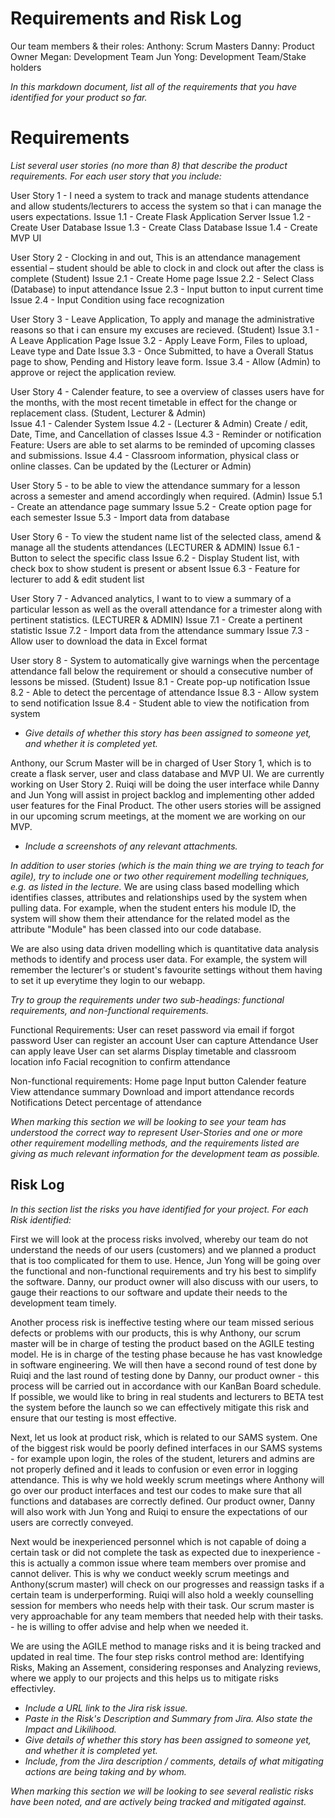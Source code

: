 # Requirements and Risk Log
Our team members & their roles:
Anthony: Scrum Masters
Danny: Product Owner
Megan: Development Team
Jun Yong: Development Team/Stake holders

*In this markdown document, list all of the requirements that you have identified for your product so far.*

# Requirements

*List several user stories (no more than 8) that describe the product requirements. For each user story that you include:*

User Story 1 - I need a system to track and manage students attendance and allow students/lecturers to access the system so that i can manage the users expectations. 
Issue 1.1 - Create Flask Application Server
Issue 1.2 - Create User Database
Issue 1.3 - Create Class Database
Issue 1.4 - Create MVP UI

User Story 2 - Clocking in and out, This is an attendance management essential – student should be able to clock in and clock out after the class is complete (Student)
Issue 2.1 -  Create Home page
Issue 2.2 - Select Class (Database) to input attendance
Issue 2.3 -  Input button to input current time 
Issue 2.4 -  Input Condition using face recognization

User Story 3 - Leave Application, To apply and manage the administrative reasons so that i can ensure my excuses are recieved. (Student)
Issue 3.1 - A Leave Application Page
Issue 3.2 - Apply Leave Form, Files to upload, Leave type and Date
Issue 3.3 - Once Submitted, to have a Overall Status page to show, Pending and History leave form.
Issue 3.4 - Allow (Admin) to approve or reject the application review. 

User Story 4 - Calender feature, to see a overview of classes users have for the months, with the most recent timetable in effect for the change or replacement class. (Student, Lecturer & Admin)  
Issue 4.1 - Calender System
Issue 4.2 - (Lecturer & Admin) Create / edit, Date, Time, and Cancellation of classes 
Issue 4.3 - Reminder or notification Feature: Users are able to set alarms to be reminded of upcoming classes and submissions. 
Issue 4.4 - Classroom information, physical class or online classes. Can be updated by the (Lecturer or Admin)

User Story 5 - to be able to view the attendance summary for a lesson across a semester and amend accordingly when required. (Admin)
Issue 5.1 -  Create an attendance page summary
Issue 5.2 -  Create option page for each semester
Issue 5.3 -   Import data from database

User Story 6 - To view the student name list of the selected class, amend & manage all the students attendances (LECTURER & ADMIN)
Issue 6.1 - Button to select the specific class
Issue 6.2 -  Display Student list, with check box to show student is present or absent
Issue 6.3 - Feature for lecturer to add & edit student list

User Story 7 - Advanced analytics, I want to to view a summary of a particular lesson as well as the overall attendance for a trimester along with pertinent statistics.  (LECTURER & ADMIN)
Issue 7.1 -  Create a pertinent statistic
Issue 7.2 -  Import data from the attendance summary
Issue 7.3 -  Allow user to download the data in Excel format

User story 8 - System to automatically give warnings when the percentage attendance fall below the requirement or should a consecutive number of lessons be missed. (Student)
Issue 8.1 -  Create pop-up notification
Issue 8.2 - Able to detect the percentage of attendance
Issue 8.3 - Allow system to send notification 
Issue 8.4 -  Student able to view the notification from system


* *Give details of whether this story has been assigned to someone yet, and whether it is completed yet.*

Anthony, our Scrum Master will be in charged of User Story 1, which is to create a flask server, user and class database and MVP UI. We are currently working on User Story 2. Ruiqi will be doing the user interface while Danny and Jun Yong will assist in project backlog and implementing other added user features for the Final Product.
The other users stories will be assigned in our upcoming scrum meetings, at the moment we are working on our MVP.

* *Include a screenshots of any relevant attachments.*

*In addition to user stories (which is the main thing we are trying to teach for agile), try to include one or two other requirement modelling techniques, e.g. as listed in the lecture.*
We are using class based modelling which identifies classes, attributes and relationships used by the system when pulling data. For example, when the student enters his module ID, the system
will show them their attendance for the related model as the attribute "Module" has been classed into our code database.

We are also using data driven modelling which is quantitative data analysis methods to identify and process user data. For example, the system will remember the lecturer's or student's favourite settings
without them having to set it up everytime they login to our webapp. 

*Try to group the requirements under two sub-headings: functional requirements, and non-functional requirements.*

Functional Requirements:
User can reset password via email if forgot password
User can register an account
User can capture Attendance
User can apply leave
User can set alarms
Display timetable and classroom location info
Facial recognition to confirm attendance

Non-functional requirements:
Home page
Input button
Calender feature
View attendance summary
Download and import attendance records
Notifications
Detect percentage of attendance

*When marking this section we will be looking to see your team has understood the correct way to represent User-Stories and one or more other requirement modelling methods, and the requirements listed are giving as much relevant information for the development team as possible.*

## Risk Log

*In this section list the risks you have identified for your project.  For each Risk identified:*

First we will look at the process risks involved, whereby our team do not understand the needs of our users (customers) and we planned a product that is too complicated for them to use.
Hence, Jun Yong will be going over the functional and non-functional requirements and try his best to simplify the software. Danny, our product owner will also discuss with our users,
to gauge their reactions to our software and update their needs to the development team timely.

Another process risk is ineffective testing where our team missed serious defects or problems with our products, this is why Anthony, our scrum master will be in charge of testing the product
based on the AGILE testing model. He is in charge of the testing phase because he has vast knowledge in software engineering. We will then have a second round of test done by Ruiqi and the last
round of testing done by Danny, our product owner - this process will be carried out in accordance with our KanBan Board schedule. If possible, we would like to bring in real students and lecturers
to BETA test the system before the launch so we can effectively mitigate this risk and ensure that our testing is most effective.

Next, let us look at product risk, which is related to our SAMS system. One of the biggest risk would be poorly defined interfaces in our SAMS systems - for example upon login, the roles of the student,
leturers and admins are not properly defined and it leads to confusion or even error in logging attendance. This is why we hold weekly scrum meetings where Anthony will go over our product interfaces and
test our codes to make sure that all functions and databases are correctly defined. Our product owner, Danny will also work with Jun Yong and Ruiqi to ensure the expectations of our users are correctly conveyed.

Next would be inexperienced personnel which is not capable of doing a certain task or did not complete the task as expected due to inexperience - this is actually a common issue where team members over promise and
cannot deliver. This is why we conduct weekly scrum meetings and Anthony(scrum master) will check on our progresses and reassign tasks if a certain team is underperforming. Ruiqi will also hold a weekly counselling session
for members who needs help with their task. Our scrum master is very approachable for any team members that needed help with their tasks. - he is willing to offer advise and help when we needed it.

We are using the AGILE method to manage risks and it is being tracked and updated in real time. The four step risks control method are: Identifying Risks, Making an Assement, considering responses and Analyzing reviews, where
we apply to our projects and this helps us to mitigate risks effectivley. 

* *Include a URL link to the Jira risk issue.* 
* *Paste in the Risk's Description and Summary from Jira.  Also state the Impact and Likilihood.*
* *Give details of whether this story has been assigned to someone yet, and whether it is completed yet.*
* *Include, from the Jira description / comments, details of what mitigating actions are being taking and by whom.*

*When marking this section we will be looking to see several realistic risks have been noted, and are actively being tracked and mitigated against.*

